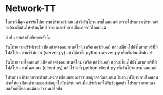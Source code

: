 # Network-TT
ในกรณีนี้คุณควรรันโปรแกรมเซิร์ฟเวอร์ก่อนแล้วจึงรันโปรแกรมไคลเอนต์ เพราะโปรแกรมเซิร์ฟเวอร์จะต้องเริ่มต้นให้พร้อมให้บริการและรอรับการเชื่อมต่อจากไคลเอนต์

ดังนั้น ตามลำดับขั้นตอนดังนี้:

รันโปรแกรมเซิร์ฟเวอร์: เปิดหน้าต่างคอมมานด์ไลน์ (หรือเทอร์มินอล) แล้วเปลี่ยนไปยังไดเรกทอรีที่มีไฟล์โปรแกรมเซิร์ฟเวอร์ (server.py) แล้วใช้คำสั่ง python server.py เพื่อเริ่มต้นเซิร์ฟเวอร์

รันโปรแกรมไคลเอนต์: เปิดหน้าต่างคอมมานด์ไลน์ (หรือเทอร์มินอล) แล้วเปลี่ยนไปยังไดเรกทอรีที่มีไฟล์โปรแกรมไคลเอนต์ (client.py) แล้วใช้คำสั่ง python client.py เพื่อรันโปรแกรมไคลเอนต์

โปรแกรมเซิร์ฟเวอร์จะเริ่มต้นฟังการเชื่อมต่อและรอรับข้อมูลจากไคลเอนต์ ในขณะที่โปรแกรมไคลเอนต์จะให้คุณป้อนตัวเลขและส่งข้อมูลไปยังเซิร์ฟเวอร์ เมื่อเซิร์ฟเวอร์ได้รับข้อมูลแล้ว โปรแกรมจะแสดงผลลัพธ์ที่ไคลเอนต์และทำงานเสร็จสิ้น
